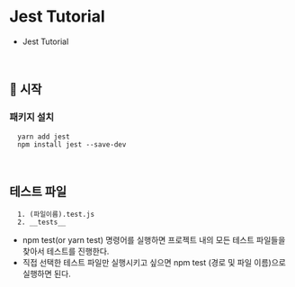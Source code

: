 # Jest Tutorial
- Jest Tutorial

<br />

## 📑 시작
### 패키지 설치
```
  yarn add jest
  npm install jest --save-dev
```

<br />

## 테스트 파일
```
  1. (파일이름).test.js
  2. __tests__
```
- npm test(or yarn test) 명령어를 실행하면 프로젝트 내의 모든 테스트 파일들을 찾아서 테스트를 진행한다.
- 직접 선택한 테스트 파일만 실행시키고 싶으면 npm test (경로 및 파일 이름)으로 실행하면 된다.

<br />
